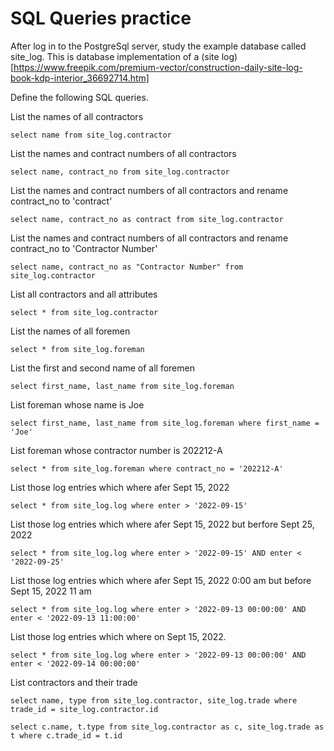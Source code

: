 # SQL Queries practice

After log in to the PostgreSql server, study the example database called site_log. This is database implementation of a (site log)[https://www.freepik.com/premium-vector/construction-daily-site-log-book-kdp-interior_36692714.htm]

Define the following SQL queries.

List the names of all contractors

    select name from site_log.contractor

List the names and contract numbers of all contractors

    select name, contract_no from site_log.contractor

List the names and contract numbers of all contractors and rename contract_no to 'contract'

    select name, contract_no as contract from site_log.contractor

List the names and contract numbers of all contractors and rename contract_no to 'Contractor Number'

    select name, contract_no as "Contractor Number" from site_log.contractor

List all contractors and all attributes

    select * from site_log.contractor

List the names of all foremen

    select * from site_log.foreman

List the first and second name of all foremen

    select first_name, last_name from site_log.foreman

List foreman whose name is Joe

    select first_name, last_name from site_log.foreman where first_name = 'Joe' 

List foreman whose contractor number is 202212-A

    select * from site_log.foreman where contract_no = '202212-A' 

List those log entries which where afer Sept 15, 2022

    select * from site_log.log where enter > '2022-09-15'

List those log entries which where afer Sept 15, 2022 but berfore Sept 25, 2022

    select * from site_log.log where enter > '2022-09-15' AND enter < '2022-09-25' 

List those log entries which where afer Sept 15, 2022 0:00 am but before Sept 15, 2022 11 am

    select * from site_log.log where enter > '2022-09-13 00:00:00' AND enter < '2022-09-13 11:00:00'  

List those log entries which where on Sept 15, 2022.

    select * from site_log.log where enter > '2022-09-13 00:00:00' AND enter < '2022-09-14 00:00:00'  

List contractors and their trade

    select name, type from site_log.contractor, site_log.trade where trade_id = site_log.contractor.id

    select c.name, t.type from site_log.contractor as c, site_log.trade as t where c.trade_id = t.id
